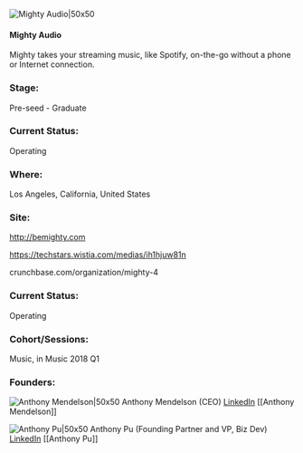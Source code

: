 

![Mighty Audio|50x50](https://apimg.techstars.com/connect/images/image_files/5aa05df0c9aec75ee400007f/original/Mighty_Logo_Square_Small.png)

#### Mighty Audio
Mighty takes your streaming music, like Spotify, on-the-go without a phone or Internet connection.

### Stage: 
Pre-seed - Graduate 

### Current Status: 
Operating

### Where:
Los Angeles, California, United States

### Site:
http://bemighty.com

https://techstars.wistia.com/medias/ih1hjuw81n

crunchbase.com/organization/mighty-4

### Current Status: 
Operating

### Cohort/Sessions: 
Music, in Music 2018 Q1

### Founders: 

![Anthony Mendelson|50x50](https://apimg.techstars.com/connect/images/image_files/5a8a31e0c9aec756b300037f/original/Screen_Shot_2018-02-18_at_6.09.09_PM.png) Anthony Mendelson (CEO) [LinkedIn](https://linkedin.com/in/anthonymendelson) [[Anthony Mendelson]]

![Anthony Pu|50x50](https://apimg.techstars.com/connect/images/image_files/5a5e84589c66a97728000007/original/833214-large.png) Anthony Pu (Founding Partner and VP, Biz Dev) [LinkedIn](https://linkedin.com/in/anthonypu) [[Anthony Pu]]



